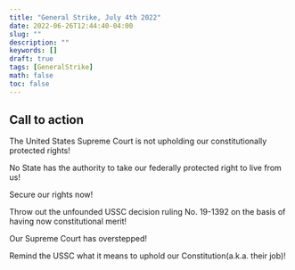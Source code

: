 ```yaml
---
title: "General Strike, July 4th 2022"
date: 2022-06-26T12:44:40-04:00
slug: ""
description: ""
keywords: []
draft: true
tags: [GeneralStrike]
math: false
toc: false
---
```


## Call to action

The United States Supreme Court is not upholding our constitutionally protected rights!

No State has the authority to take our federally protected right to live from us!

Secure our rights now!

Throw out the unfounded USSC decision ruling No. 19-1392 on the basis of having now constitutional merit!

Our Supreme Court has overstepped!

Remind the USSC what it means to uphold our Constitution(a.k.a. their job)!